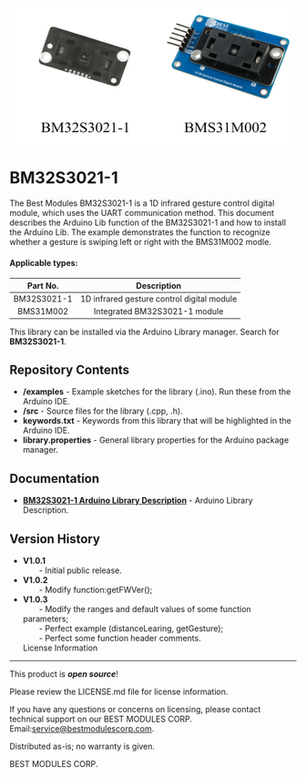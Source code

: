 <div align=center>
<img src="https://github.com/BestModules-Libraries/img/blob/main/BM32S3021-1_BMS31M002_V1.0.png" width="480" height="240"> 
</div> 

BM32S3021-1
===========================================================

The Best Modules BM32S3021-1 is a 1D infrared gesture control digital module, which uses the UART communication method. This document describes the Arduino Lib function of the BM32S3021-1 and how to install the Arduino Lib. The example demonstrates the function to recognize whether a gesture is swiping left or right with the BMS31M002 modle.

#### Applicable types:
<div align=center>

|Part No.   |Description                               |
|:---------:|:----------------------------------------:|
|BM32S3021-1|1D infrared gesture control digital module|
|BMS31M002  |Integrated BM32S3021-1 module             |

</div> 

This library can be installed via the Arduino Library manager. Search for **BM32S3021-1**. 

Repository Contents
-------------------

* **/examples** - Example sketches for the library (.ino). Run these from the Arduino IDE. 
* **/src** - Source files for the library (.cpp, .h).
* **keywords.txt** - Keywords from this library that will be highlighted in the Arduino IDE. 
* **library.properties** - General library properties for the Arduino package manager. 

Documentation 
-------------------

* **[BM32S3021-1 Arduino Library Description](https://www.bestmodulescorp.com/bm32s3021-1.html#tab-product2)** - Arduino Library Description.

Version History  
-------------------

* **V1.0.1**  
&emsp;&emsp;- Initial public release.
* **V1.0.2**  
&emsp;&emsp;- Modify function:getFWVer(); 
* **V1.0.3**  
&emsp;&emsp;- Modify the ranges and default values of some function parameters;  
&emsp;&emsp;- Perfect example (distanceLearing, getGesture);  
&emsp;&emsp;- Perfect some function header comments.  
License Information
-------------------

This product is _**open source**_! 

Please review the LICENSE.md file for license information. 

If you have any questions or concerns on licensing, please contact technical support on our BEST MODULES CORP. Email:service@bestmodulescorp.com.

Distributed as-is; no warranty is given.

BEST MODULES CORP.
